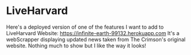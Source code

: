 # LiveHarvard
Here's a deployed version of one of the features I want to add to LiveHarvard Website:
https://infinite-earth-99132.herokuapp.com
It's a webScrapper displaying updated news taken from The Crimson's original website. Nothing much to show but I like the way it looks!
